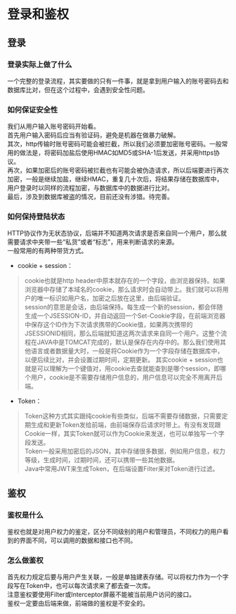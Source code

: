 # 登录和鉴权
## 登录
### 登录实际上做了什么
一个完整的登录流程，其实要做的只有一件事，就是拿到用户输入的账号密码去和数据库比对，但在这个过程中，会遇到安全性问题。
### 如何保证安全性
我们从用户输入账号密码开始看。  
首先用户输入密码后应当有验证码，避免是机器在做暴力破解。  
其次，http传输时账号密码可能会被拦截，所以我们必须要加密账号密码。一般常用的做法是，将密码加盐后使用HMAC如MD5或SHA-1后发送，并采用https协议。  
再次，如果加密后的账号密码被拦截也有可能会被伪造请求，所以后端要进行再次加密，一般是继续加盐，继续HMAC，重复几十次后，将结果存储在数据库中，用户登录时以同样的流程加密，与数据库中的数据进行比对。  
最后，涉及到数据库被盗的情况，目前还没有涉猎。待完善。 

### 如何保持登陆状态
HTTP协议作为无状态协议，后端并不知道两次请求是否来自同一个用户，那么就需要请求中夹带一些“私货”或者“标志”，用来判断请求的来源。  
一般常用的有两种带货方式。  

* cookie + session：   
> cookie也就是http header中原本就存在的一个字段，由浏览器保持。如果浏览器中存储了本域名的cookie，那么请求时会自动带上。我们就可以将用户的唯一标识如用户名，加密之后放在这里，由后端验证。    
> session的意思是会话，由后端保持。每生成一个新的session，都会伴随生成一个JSESSION-ID，并自动返回一个Set-Cookie字段，在前端浏览器中保存这个ID作为下次请求携带的Cookie值，如果两次携带的JSESSIONID相同，那么后端就知道这两次请求来自同一个用户。这整个流程在JAVA中是TOMCAT完成的，默认是保存在内存中的。那么我们使用其他语言或者数据量大时，一般是将Cookie作为一个字段存储在数据库中，以便后续比对，并会设置过期时间，定期更新。
> 其实cookie + session也就是可以理解为一个键值对，用cookie去查就能查到是哪个session，即哪个用户，cookie是不需要存储用户信息的，用户信息可以完全不用离开后端。
* Token：
> Token这种方式其实跟纯cookie有些类似，后端不需要存储数据，只需要定期生成和更新Token发给前端，由前端保存后请求时带上。有没有发现跟Cookie一样，其实Token就可以作为Cookie来发送，也可以单独写一个字段发送。  
> Token一般采用加密后的JSON，其中存储很多数据，例如用户信息，权力等级，生成时间，过期时间，还可以携带一些其他数据。  \
> Java中常用JWT来生成Token，在后端设置Filter来对Token进行过滤。
## 鉴权
### 鉴权是什么
鉴权也就是对用户权力的鉴定，区分不同级别的用户和管理员，不同权力的用户看到的界面不同，可以调用的数据和接口也不同。  
### 怎么做鉴权
首先权力规定后要与用户产生关联，一般是单独建表存储。可以将权力作为一个字段写在Token中，也可以每次请求来了都去查一次库。  
注意鉴权要使用Filter或Interceptor屏蔽不能被当前用户访问的接口。  
鉴权一定要由后端来做，前端做的鉴权是不安全的。  

